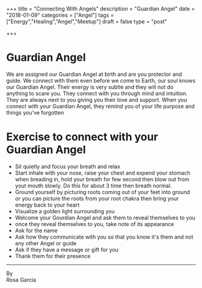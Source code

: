 +++
title = "Connecting With Angels"
description = "Guardian Angel"
date = "2018-01-09"
categories = ["Angel"]
tags = ["Energy","Healing","Angel","Meetup"]
draft = false
type = "post"

+++

# Guardian Angel
We are assigned our Guardian Angel at birth and are you protector and guide. We connect with them even before we come to Earth, our soul knows our Guardian Angel. Their energy is very subtle and they will not do anything to scare you. They connect with you through mind and intuition. They are always next to you giving you their love and support. When you connect with your Guardian Angel, they remind you of your life purpose and things you've forgotten

# Exercise to connect with your Guardian Angel
- Sit quietly and focus your breath and relax
- Start inhale with your nose, raise your chest and expend your stomach when breading in, hold your breath for few second then blow out from yout mouth slowly. Do this for about 3 time then breath normal.
- Ground yourself by picturing roots coming out of your feet into ground or you can picture the roots from your root chakra then bring your energy back to your heart
- Visualize a golden light surrounding you
- Welcome your Gourdian Angel and ask them to reveal themselves to you
- once they reveal themselves to you, take note of its appearance
- Ask for the name
- Ask how they communicate with you so that you know it's them and not any other Angel or guide
- Ask if they have a message or gift for you
- Thank them for their presence

---

By  
Rosa Garcia  